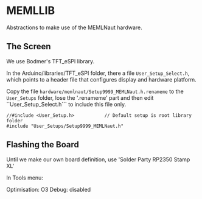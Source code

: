 # MEMLLIB

Abstractions to make use of the MEMLNaut hardware.


## The Screen

We use Bodmer's TFT_eSPI library.  

In the Arduino/libraries/TFT_eSPI folder, there a file ```User_Setup_Select.h```, which points to a header file that configures display and hardware platform.

Copy the file ```hardware/memlnaut/Setup9999_MEMLNaut.h.renameme``` to the ```User_Setups``` folder, lose the '.renameme' part and then edit ``User_Setup_Select.h``` to include this file only.

```
//#include <User_Setup.h>           // Default setup is root library folder
#include "User_Setups/Setup9999_MEMLNaut.h"
```



## Flashing the Board

Until we make our own board definition, use 'Solder Party RP2350 Stamp XL'

In Tools menu:

Optimisation: O3
Debug: disabled


